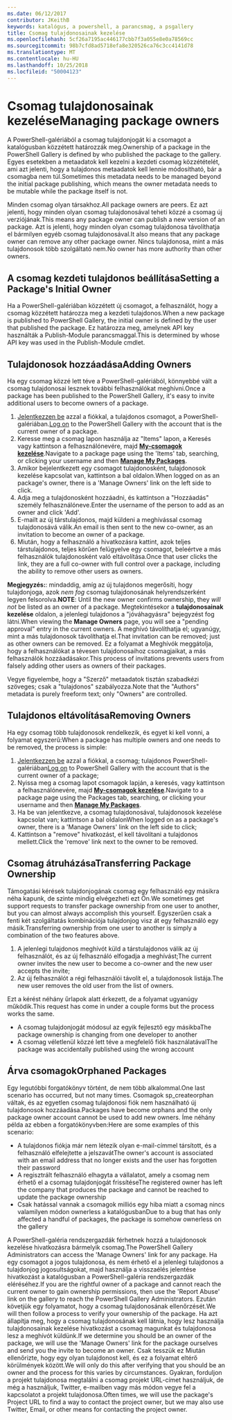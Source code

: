 ```yaml
---
ms.date: 06/12/2017
contributor: JKeithB
keywords: katalógus, a powershell, a parancsmag, a psgallery
title: Csomag tulajdonosainak kezelése
ms.openlocfilehash: 5cf26a7195ac446177cbb7f3a055e8e0a78569cc
ms.sourcegitcommit: 98b7cfd8ad5718efa8e320526ca76c3cc4141d78
ms.translationtype: MT
ms.contentlocale: hu-HU
ms.lasthandoff: 10/25/2018
ms.locfileid: "50004123"
---
```

# <a name="managing-package-owners"></a><span data-ttu-id="c1e7f-103">Csomag tulajdonosainak kezelése</span><span class="sxs-lookup"><span data-stu-id="c1e7f-103">Managing package owners</span></span>

<span data-ttu-id="c1e7f-104">A PowerShell-galériából a csomag tulajdonjogát ki a csomagot a katalógusban közzétett határozzák meg.</span><span class="sxs-lookup"><span data-stu-id="c1e7f-104">Ownership of a package in the PowerShell Gallery is defined by who published the package to the gallery.</span></span>
<span data-ttu-id="c1e7f-105">Egyes esetekben a metaadatok kell kezelni a kezdeti csomag közzétételét, ami azt jelenti, hogy a tulajdonos metaadatok kell lennie módosítható, bár a csomagba nem túl.</span><span class="sxs-lookup"><span data-stu-id="c1e7f-105">Sometimes this metadata needs to be managed beyond the initial package publishing, which means the owner metadata needs to be mutable while the package itself is not.</span></span>

<span data-ttu-id="c1e7f-106">Minden csomag olyan társakhoz.</span><span class="sxs-lookup"><span data-stu-id="c1e7f-106">All package owners are peers.</span></span>
<span data-ttu-id="c1e7f-107">Ez azt jelenti, hogy minden olyan csomag tulajdonosával teheti közzé a csomag új verziójának.</span><span class="sxs-lookup"><span data-stu-id="c1e7f-107">This means any package owner can publish a new version of an package.</span></span> <span data-ttu-id="c1e7f-108">Azt is jelenti, hogy minden olyan csomag tulajdonosa távolíthatja el bármilyen egyéb csomag tulajdonosával.</span><span class="sxs-lookup"><span data-stu-id="c1e7f-108">It also means that any package owner can remove any other package owner.</span></span>
<span data-ttu-id="c1e7f-109">Nincs tulajdonosa, mint a más tulajdonosok több szolgáltató nem.</span><span class="sxs-lookup"><span data-stu-id="c1e7f-109">No owner has more authority than other owners.</span></span>

## <a name="setting-a-packages-initial-owner"></a><span data-ttu-id="c1e7f-110">A csomag kezdeti tulajdonos beállítása</span><span class="sxs-lookup"><span data-stu-id="c1e7f-110">Setting a Package's Initial Owner</span></span>

<span data-ttu-id="c1e7f-111">Ha a PowerShell-galériában közzétett új csomagot, a felhasználót, hogy a csomag közzétett határozza meg a kezdeti tulajdonos.</span><span class="sxs-lookup"><span data-stu-id="c1e7f-111">When a new package is published to PowerShell Gallery, the initial owner is defined by the user that published the package.</span></span> <span data-ttu-id="c1e7f-112">Ez határozza meg, amelynek API key használták a Publish-Module parancsmaggal.</span><span class="sxs-lookup"><span data-stu-id="c1e7f-112">This is determined by whose API key was used in the Publish-Module cmdlet.</span></span>

## <a name="adding-owners"></a><span data-ttu-id="c1e7f-113">Tulajdonosok hozzáadása</span><span class="sxs-lookup"><span data-stu-id="c1e7f-113">Adding Owners</span></span>

<span data-ttu-id="c1e7f-114">Ha egy csomag közzé lett téve a PowerShell-galériából, könnyebbé vált a csomag tulajdonosai lesznek további felhasználókat meghívni.</span><span class="sxs-lookup"><span data-stu-id="c1e7f-114">Once a package has been published to the PowerShell Gallery, it's easy to invite additional users to become owners of a package.</span></span>

1. <span data-ttu-id="c1e7f-115">[Jelentkezzen be](https://powershellgallery.com/users/account/LogOn) azzal a fiókkal, a tulajdonos csomagot, a PowerShell-galériában.</span><span class="sxs-lookup"><span data-stu-id="c1e7f-115">[Log on](https://powershellgallery.com/users/account/LogOn) to the PowerShell Gallery with the account that is the current owner of a package.</span></span>
2. <span data-ttu-id="c1e7f-116">Keresse meg a csomag lapon használja az "Items" lapon, a Keresés vagy kattintson a felhasználónevére, majd [ **My-csomagok kezelése**](https://www.powershellgallery.com/account/Packages).</span><span class="sxs-lookup"><span data-stu-id="c1e7f-116">Navigate to a package page using the 'Items' tab, searching, or clicking your username and then [**Manage My Packages**](https://www.powershellgallery.com/account/Packages).</span></span>
3. <span data-ttu-id="c1e7f-117">Amikor bejelentkezett egy csomagot tulajdonosként, tulajdonosok kezelése kapcsolat van, kattintson a bal oldalon.</span><span class="sxs-lookup"><span data-stu-id="c1e7f-117">When logged on as an package's owner, there is a 'Manage Owners' link on the left side to click.</span></span>
4. <span data-ttu-id="c1e7f-118">Adja meg a tulajdonosként hozzáadni, és kattintson a "Hozzáadás" személy felhasználóneve.</span><span class="sxs-lookup"><span data-stu-id="c1e7f-118">Enter the username of the person to add as an owner and click 'Add'.</span></span>
5. <span data-ttu-id="c1e7f-119">E-mailt az új társtulajdonos, majd küldeni a meghívással csomag tulajdonosává válik.</span><span class="sxs-lookup"><span data-stu-id="c1e7f-119">An email is then sent to the new co-owner, as an invitation to become an owner of a package.</span></span>
6. <span data-ttu-id="c1e7f-120">Miután, hogy a felhasználó a hivatkozásra kattint, azok teljes társtulajdonos, teljes körűen felügyelve egy csomagot, beleértve a más felhasználók tulajdonosként való eltávolítása.</span><span class="sxs-lookup"><span data-stu-id="c1e7f-120">Once that user clicks the link, they are a full co-owner with full control over a package, including the ability to remove other users as owners.</span></span>

<span data-ttu-id="c1e7f-121">**Megjegyzés:**: mindaddig, amíg az új tulajdonos megerősíti, hogy tulajdonjoga, azok *nem fog* csomag tulajdonosának helyrendszerként legyen felsorolva.</span><span class="sxs-lookup"><span data-stu-id="c1e7f-121">**NOTE**: Until the new owner confirms ownership, they *will not* be listed as an owner of a package.</span></span>
<span data-ttu-id="c1e7f-122">Megtekintésekor a **tulajdonosainak kezelése** oldalon, a jelenlegi tulajdonos a "jóváhagyásra" bejegyzést fog látni.</span><span class="sxs-lookup"><span data-stu-id="c1e7f-122">When viewing the **Manage Owners** page, you will see a "pending approval" entry in the current owners.</span></span>
<span data-ttu-id="c1e7f-123">A meghívó távolíthatja el; ugyanúgy, mint a más tulajdonosok távolíthatja el.</span><span class="sxs-lookup"><span data-stu-id="c1e7f-123">That invitation can be removed; just as other owners can be removed.</span></span>
<span data-ttu-id="c1e7f-124">Ez a folyamat a Meghívók meggátolja, hogy a felhasználókat a tévesen tulajdonosaihoz csomagjaikat, a más felhasználók hozzáadásakor.</span><span class="sxs-lookup"><span data-stu-id="c1e7f-124">This process of invitations prevents users from falsely adding other users as owners of their packages.</span></span>

<span data-ttu-id="c1e7f-125">Vegye figyelembe, hogy a "Szerző" metaadatok tisztán szabadkézi szöveges; csak a "tulajdonos" szabályozza.</span><span class="sxs-lookup"><span data-stu-id="c1e7f-125">Note that the "Authors" metadata is purely freeform text; only "Owners" are controlled.</span></span>


## <a name="removing-owners"></a><span data-ttu-id="c1e7f-126">Tulajdonos eltávolítása</span><span class="sxs-lookup"><span data-stu-id="c1e7f-126">Removing Owners</span></span>

<span data-ttu-id="c1e7f-127">Ha egy csomag több tulajdonosok rendelkezik, és egyet ki kell vonni, a folyamat egyszerű:</span><span class="sxs-lookup"><span data-stu-id="c1e7f-127">When a package has multiple owners and one needs to be removed, the process is simple:</span></span>

1. <span data-ttu-id="c1e7f-128">[Jelentkezzen be](https://powershellgallery.com/users/account/LogOn) azzal a fiókkal, a csomag; tulajdonos PowerShell-galériában</span><span class="sxs-lookup"><span data-stu-id="c1e7f-128">[Log on](https://powershellgallery.com/users/account/LogOn) to PowerShell Gallery with the account that is the current owner of a package;</span></span>
2. <span data-ttu-id="c1e7f-129">Nyissa meg a csomag lapot csomagok lapján, a keresés, vagy kattintson a felhasználónevére, majd [ **My-csomagok kezelése**](https://www.powershellgallery.com/account/Packages).</span><span class="sxs-lookup"><span data-stu-id="c1e7f-129">Navigate to a package page using the Packages tab, searching, or clicking your username and then [**Manage My Packages**](https://www.powershellgallery.com/account/Packages).</span></span>
3. <span data-ttu-id="c1e7f-130">Ha be van jelentkezve, a csomag tulajdonosával, tulajdonosok kezelése kapcsolat van; kattintson a bal oldalon</span><span class="sxs-lookup"><span data-stu-id="c1e7f-130">When logged on as a package's owner, there is a 'Manage Owners' link on the left side to click;</span></span>
4. <span data-ttu-id="c1e7f-131">Kattintson a "remove" hivatkozást, el kell távolítani a tulajdonos mellett.</span><span class="sxs-lookup"><span data-stu-id="c1e7f-131">Click the 'remove' link next to the owner to be removed.</span></span>



## <a name="transferring-package-ownership"></a><span data-ttu-id="c1e7f-132">Csomag átruházása</span><span class="sxs-lookup"><span data-stu-id="c1e7f-132">Transferring Package Ownership</span></span>

<span data-ttu-id="c1e7f-133">Támogatási kérések tulajdonjogának csomag egy felhasználó egy másikra néha kapunk, de szinte mindig elvégezheti ezt Ön.</span><span class="sxs-lookup"><span data-stu-id="c1e7f-133">We sometimes get support requests to transfer package ownership from one user to another, but you can almost always accomplish this yourself.</span></span>
<span data-ttu-id="c1e7f-134">Egyszerűen csak a fenti két szolgáltatás kombinációja tulajdonjog visz át egy felhasználó egy másik.</span><span class="sxs-lookup"><span data-stu-id="c1e7f-134">Transferring ownership from one user to another is simply a combination of the two features above.</span></span>

1. <span data-ttu-id="c1e7f-135">A jelenlegi tulajdonos meghívót küld a társtulajdonos válik az új felhasználót, és az új felhasználó elfogadja a meghívást;</span><span class="sxs-lookup"><span data-stu-id="c1e7f-135">The current owner invites the new user to become a co-owner and the new user accepts the invite;</span></span>
2. <span data-ttu-id="c1e7f-136">Az új felhasználót a régi felhasználói távolít el, a tulajdonosok listája.</span><span class="sxs-lookup"><span data-stu-id="c1e7f-136">The new user removes the old user from the list of owners.</span></span>

<span data-ttu-id="c1e7f-137">Ezt a kérést néhány űrlapok alatt érkezett, de a folyamat ugyanúgy működik.</span><span class="sxs-lookup"><span data-stu-id="c1e7f-137">This request has come in under a couple forms but the process works the same.</span></span>

- <span data-ttu-id="c1e7f-138">A csomag tulajdonjogát módosul az egyik fejlesztő egy másikba</span><span class="sxs-lookup"><span data-stu-id="c1e7f-138">The package ownership is changing from one developer to another</span></span>
- <span data-ttu-id="c1e7f-139">A csomag véletlenül közzé lett téve a megfelelő fiók használatával</span><span class="sxs-lookup"><span data-stu-id="c1e7f-139">The package was accidentally published using the wrong account</span></span>


## <a name="orphaned-packages"></a><span data-ttu-id="c1e7f-140">Árva csomagok</span><span class="sxs-lookup"><span data-stu-id="c1e7f-140">Orphaned Packages</span></span>

<span data-ttu-id="c1e7f-141">Egy legutóbbi forgatókönyv történt, de nem több alkalommal.</span><span class="sxs-lookup"><span data-stu-id="c1e7f-141">One last scenario has occurred, but not many times.</span></span>
<span data-ttu-id="c1e7f-142">Csomagok sp_createorphan váltak, és az egyetlen csomag tulajdonosi fiók nem használható új tulajdonosok hozzáadása.</span><span class="sxs-lookup"><span data-stu-id="c1e7f-142">Packages have become orphans and the only package owner account cannot be used to add new owners.</span></span>
<span data-ttu-id="c1e7f-143">Íme néhány példa az ebben a forgatókönyvben:</span><span class="sxs-lookup"><span data-stu-id="c1e7f-143">Here are some examples of this scenario:</span></span>

- <span data-ttu-id="c1e7f-144">A tulajdonos fiókja már nem létezik olyan e-mail-címmel társított, és a felhasználó elfelejtette a jelszavát</span><span class="sxs-lookup"><span data-stu-id="c1e7f-144">The owner's account is associated with an email address that no longer exists and the user has forgotten their password</span></span>
- <span data-ttu-id="c1e7f-145">A regisztrált felhasználó elhagyta a vállalatot, amely a csomag nem érhető el a csomag tulajdonjogát frissítése</span><span class="sxs-lookup"><span data-stu-id="c1e7f-145">The registered owner has left the company that produces the package and cannot be reached to update the package ownership</span></span>
- <span data-ttu-id="c1e7f-146">Csak hatással vannak a csomagok milliós egy hiba miatt a csomag nincs valamilyen módon ownerless a katalógusban</span><span class="sxs-lookup"><span data-stu-id="c1e7f-146">Due to a bug that has only affected a handful of packages, the package is somehow ownerless on the gallery</span></span>

<span data-ttu-id="c1e7f-147">A PowerShell-galéria rendszergazdák férhetnek hozzá a tulajdonosok kezelése hivatkozásra bármelyik csomag.</span><span class="sxs-lookup"><span data-stu-id="c1e7f-147">The PowerShell Gallery Administrators can access the 'Manage Owners' link for any package.</span></span>
<span data-ttu-id="c1e7f-148">Ha egy csomagot a jogos tulajdonosa, és nem érhető el a jelenlegi tulajdonos a tulajdonjog jogosultságokat, majd használja a visszaélés jelentése hivatkozást a katalógusban a PowerShell-galéria rendszergazdák eléréséhez.</span><span class="sxs-lookup"><span data-stu-id="c1e7f-148">If you are the rightful owner of a package and cannot reach the current owner to gain ownership permissions, then use the 'Report Abuse' link on the gallery to reach the PowerShell Gallery Administrators.</span></span>
<span data-ttu-id="c1e7f-149">Ezután követjük egy folyamatot, hogy a csomag tulajdonosának ellenőrzését.</span><span class="sxs-lookup"><span data-stu-id="c1e7f-149">We will then follow a process to verify your ownership of the package.</span></span>
<span data-ttu-id="c1e7f-150">Ha azt állapítja meg, hogy a csomag tulajdonosának kell látnia, hogy lesz használja tulajdonosainak kezelése hivatkozást a csomag magunkat és tulajdonosa lesz a meghívót küldünk.</span><span class="sxs-lookup"><span data-stu-id="c1e7f-150">If we determine you should be an owner of the package, we will use the 'Manage Owners' link for the package ourselves and send you the invite to become an owner.</span></span>
<span data-ttu-id="c1e7f-151">Csak tesszük ez Miután ellenőrizte, hogy egy olyan tulajdonost kell, és ez a folyamat eltérő körülmények között.</span><span class="sxs-lookup"><span data-stu-id="c1e7f-151">We will only do this after verifying that you should be an owner and the process for this varies by circumstances.</span></span>
<span data-ttu-id="c1e7f-152">Gyakran, forduljon a projekt tulajdonosa megtalálni a csomag projekt URL-címet használjuk, de még a használjuk, Twitter, e-mailben vagy más módon vegye fel a kapcsolatot a projekt tulajdonosa.</span><span class="sxs-lookup"><span data-stu-id="c1e7f-152">Often times, we will use the package's Project URL to find a way to contact the project owner, but we may also use Twitter, Email, or other means for contacting the project owner.</span></span>
